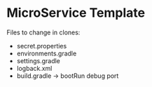 # MicroService Template


Files to change in clones:
* secret.properties
* environments.gradle
* settings.gradle
* logback.xml
* build.gradle -> bootRun debug port
